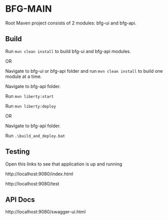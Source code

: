 # BFG-MAIN

Root Maven project consists of 2 modules: bfg-ui and bfg-api.

## Build

Run `mvn clean install` to build bfg-ui and bfg-api modules.

OR

Navigate to bfg-ui or bfg-api folder and run `mvn clean install` to build one module at a time.

Navigate to bfg-api folder.

Run `mvn liberty:start`

Run `mvn liberty:deploy`


OR 

Navigate to bfg-api folder.

Run `.\build_and_deploy.bat`


## Testing

Open this links to see that application is up and running

http://localhost:9080/index.html

http://localhost:9080/test


## API Docs

http://localhost:9080/swagger-ui.html 